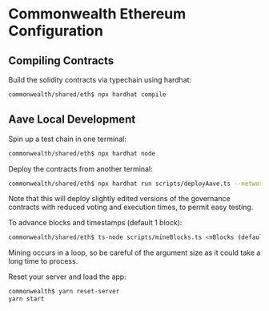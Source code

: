 # Commonwealth Ethereum Configuration

## Compiling Contracts

Build the solidity contracts via typechain using hardhat:

```bash
commonwealth/shared/eth$ npx hardhat compile
```

## Aave Local Development

Spin up a test chain in one terminal:

```bash
commonwealth/shared/eth$ npx hardhat node
```

Deploy the contracts from another terminal:

```bash
commonwealth/shared/eth$ npx hardhat run scripts/deployAave.ts --network localhost
```

Note that this will deploy slightly edited versions of the governance contracts with reduced voting and execution times, to permit easy testing.

To advance blocks and timestamps (default 1 block):

```bash
commonwealth/shared/eth$ ts-node scripts/mineBlocks.ts <nBlocks (default 1)>
```

Mining occurs in a loop, so be careful of the argument size as it could take a long time to process.

Reset your server and load the app:

```bash
commonwealth$ yarn reset-server
yarn start
```
